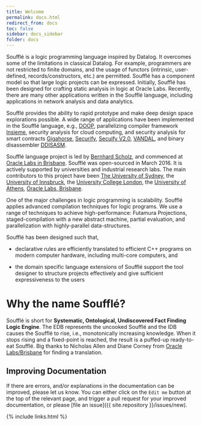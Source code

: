 ```yaml
---
title: Welcome
permalink: docs.html
redirect_from: docs
toc: false
sidebar: docs_sidebar
folder: docs
---
```

Soufflé is a logic programming language inspired by Datalog. It overcomes some of the limitations in classical Datalog.
For example, programmers are not restricted to finite domains, and the usage of functors (intrinsic, user-defined, records/constructors, etc.) are permitted. Soufflé has a component model so that large logic projects can be 
expressed. Initially, Soufflé has been designed for crafting static analysis in logic at Oracle Labs. 
Recently, there are many other applications written in the Soufflé language, including applications in network analysis and data analytics. 

Soufflé provides the ability to rapid prototype and make deep design space explorations possible.
A wide range of applications have been implemented in the Soufflé language, e.g., [DOOP](https://bitbucket.org/yanniss/doop), parallelizing compiler framework [Insieme](http://www.insieme-compiler.org), security analysis for cloud computing, and security analysis for smart contracts [Gigahorse](https://github.com/nevillegrech/gigahorse-toolchain), [Securify](https://github.com/eth-sri/securify), [Secuify V2.0](https://github.com/eth-sri/securify2), [VANDAL](https://github.com/usyd-blockchain/vandal), and binary disassembler [DDISASM](https://github.com/GrammaTech/ddisasm).  

Soufflé language project is led by [Bernhard Scholz](http://b-scholz.github.io), and commenced at [Oracle Labs in Brisbane](https://github.com/oracle/souffle/wiki/Contributors). Soufflé was open-sourced in March 2016. It is actively supported by universities and industrial research labs. The main contributors to this project have been [The University of Sydney](http://sydney.edu.au), the [University of Innsbruck](https://www.uibk.ac.at/index.html.en), the [University College London](https://www.ucl.ac.uk), the [University of Athens](http://www.di.uoa.gr/), [Oracle Labs, Brisbane](http://https://labs.oracle.com/). 

One of the major challenges in logic programming is scalability. 
Soufflé applies advanced compilation techniques for logic programs. We use a range of techniques to achieve high-performance: Futamura Projections, staged-compilation with a new abstract machine, partial evaluation, and parallelization with highly-parallel data-structures. 

Soufflé has been designed such that, 

* declarative rules are efficiently translated to efficient C++ programs on modern computer hardware, including multi-core computers, and

* the domain specific language extensions of Soufflé support the tool designer to structure projects effectively and give sufficient expressiveness to the users

# Why the name Soufflé?
Soufflé  is short for **Systematic, Ontological, Undiscovered Fact Finding Logic Engine**. The EDB represents the
uncooked Soufflé  and the IDB causes the Soufflé  to rise, i.e., monotonically increasing knowledge. When it stops rising and a fixed-point is reached, the result is a puffed-up ready-to-eat Soufflé. Big thanks to Nicholas Allen and Diane Corney from [Oracle Labs/Brisbane](https://labs.oracle.com/pls/apex/f?p=labs:23:::::P23_LOCATION_ID:46) for finding a translation.


## Improving Documentation

If there are errors, and/or explanations in the documentation can be improved, please let us know.
You can either click on the ```Edit me``` button at the top of the relevant page, and trigger a pull request for your improved documentation, or please [file an issue]({{ site.repository }}/issues/new).

{% include links.html %}
